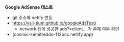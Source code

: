 **Google AdSense 테스트**
- git 주소와 netify 연동
- https://ysji-tium.github.io/googleAdsTest/
   - network 탭에 성공한 ads?=client... 가 존재 여부 확인
- (cosmic-semifreddo-112bcc.netlify.app)

